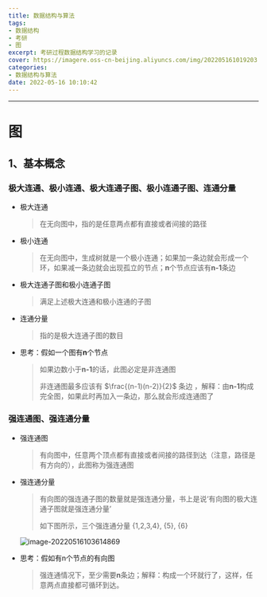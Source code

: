 ```yaml
---
title: 数据结构与算法
tags: 
- 数据结构
- 考研
- 图
excerpt: 考研过程数据结构学习的记录
cover: https://imagere.oss-cn-beijing.aliyuncs.com/img/202205161019203.png
categories:
- 数据结构与算法
date: 2022-05-16 10:10:42
---
```


___

# 图

## 1、基本概念

### 极大连通、极小连通、极大连通子图、极小连通子图、连通分量

- 极大连通

  > 在无向图中，指的是任意两点都有直接或者间接的路径

- 极小连通

  > 在无向图中，生成树就是一个极小连通；如果加一条边就会形成一个环，如果减一条边就会出现孤立的节点；**n**个节点应该有**n-1**条边

- 极大连通子图和极小连通子图

  > 满足上述极大连通和极小连通的子图
  
- 连通分量

  > 指的是极大连通子图的数目

- 思考：假如一个图有**n**个节点

  > 如果边数小于**n-1**的话，此图必定是非连通图
  >
  > 非连通图最多应该有 $\frac{(n-1)(n-2)}{2}$ 条边 ，解释：由**n-1**构成完全图，如果此时再加入一条边，那么就会形成连通图了

  

### 强连通图、强连通分量

- 强连通图

  > 有向图中，任意两个顶点都有直接或者间接的路径到达（注意，路径是有方向的），此图称为强连通图

- 强连通分量

  > 有向图的强连通子图的数量就是强连通分量，书上是说‘有向图的极大连通子图就是强连通分量’
  >
  > 如下图所示，三个强连通分量 {1,2,3,4}, {5}, {6}

  ![image-20220516103614869](https://imagere.oss-cn-beijing.aliyuncs.com/img/202205161036960.png)

- 思考：假如有n个节点的有向图

  > 强连通情况下，至少需要**n**条边；解释：构成一个环就行了，这样，任意两点直接都可循环到达。
